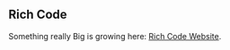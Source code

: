 ## Rich Code

Something really Big is growing here: [Rich Code Website](https://rich-code.herokuapp.com/).